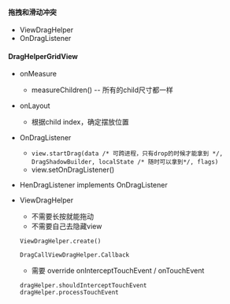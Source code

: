 #### 拖拽和滑动冲突

* ViewDragHelper
* OnDragListener

#### DragHelperGridView
* onMeasure
	- measureChildren() -- 所有的child尺寸都一样
* onLayout
	- 根据child index，确定摆放位置

* OnDragListener
	- `view.startDrag(data /* 可跨进程，只有drop的时候才能拿到 */, DragShadowBuilder, localState /* 随时可以拿到*/, flags)`
	- view.setOnDragListener()

* HenDragListener implements OnDragListener


* ViewDragHelper
	- 不需要长按就能拖动
	- 不需要自己去隐藏view

	```
	ViewDragHelper.create()
	```
	
	```
	DragCallViewDragHelper.Callback
	```
	
	- 需要 override onInterceptTouchEvent / onTouchEvent
	```
	dragHelper.shouldInterceptTouchEvent
	dragHelper.processTouchEvent
	```
	
